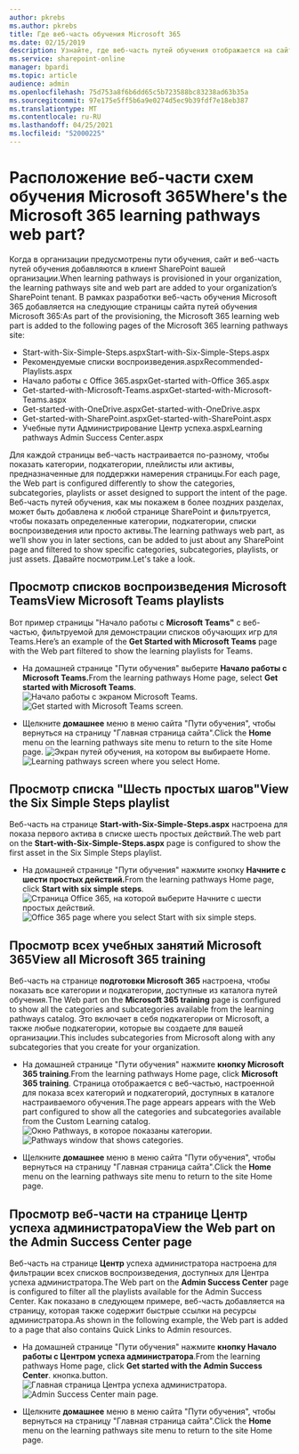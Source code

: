 ```yaml
---
author: pkrebs
ms.author: pkrebs
title: Где веб-часть обучения Microsoft 365
ms.date: 02/15/2019
description: Узнайте, где веб-часть путей обучения отображается на сайте путей обучения
ms.service: sharepoint-online
manager: bpardi
ms.topic: article
audience: admin
ms.openlocfilehash: 75d753a8f6b6dd65c5b723588bc83238ad63b35a
ms.sourcegitcommit: 97e175e5ff5b6a9e0274d5ec9b39fdf7e18eb387
ms.translationtype: MT
ms.contentlocale: ru-RU
ms.lasthandoff: 04/25/2021
ms.locfileid: "52000225"
---
```

# <a name="wheres-the-microsoft-365-learning-pathways-web-part"></a><span data-ttu-id="9c9fe-103">Расположение веб-части схем обучения Microsoft 365</span><span class="sxs-lookup"><span data-stu-id="9c9fe-103">Where's the Microsoft 365 learning pathways web part?</span></span> 

<span data-ttu-id="9c9fe-104">Когда в организации предусмотрены пути обучения, сайт и веб-часть путей обучения добавляются в клиент SharePoint вашей организации.</span><span class="sxs-lookup"><span data-stu-id="9c9fe-104">When learning pathways is provisioned in your organization, the learning pathways site and web part are added to your organization’s SharePoint tenant.</span></span> <span data-ttu-id="9c9fe-105">В рамках разработки веб-часть обучения Microsoft 365 добавляется на следующие страницы сайта путей обучения Microsoft 365:</span><span class="sxs-lookup"><span data-stu-id="9c9fe-105">As part of the provisioning, the Microsoft 365 learning web part is added to the following pages of the Microsoft 365 learning pathways site:</span></span>

- <span data-ttu-id="9c9fe-106">Start-with-Six-Simple-Steps.aspx</span><span class="sxs-lookup"><span data-stu-id="9c9fe-106">Start-with-Six-Simple-Steps.aspx</span></span> 
- <span data-ttu-id="9c9fe-107">Рекомендуемые списки воспроизведения.aspx</span><span class="sxs-lookup"><span data-stu-id="9c9fe-107">Recommended-Playlists.aspx</span></span>
- <span data-ttu-id="9c9fe-108">Начало работы с Office 365.aspx</span><span class="sxs-lookup"><span data-stu-id="9c9fe-108">Get-started with-Office 365.aspx</span></span>
- <span data-ttu-id="9c9fe-109">Get-started-with-Microsoft-Teams.aspx</span><span class="sxs-lookup"><span data-stu-id="9c9fe-109">Get-started-with-Microsoft-Teams.aspx</span></span>
- <span data-ttu-id="9c9fe-110">Get-started-with-OneDrive.aspx</span><span class="sxs-lookup"><span data-stu-id="9c9fe-110">Get-started-with-OneDrive.aspx</span></span>
- <span data-ttu-id="9c9fe-111">Get-started-with-SharePoint.aspx</span><span class="sxs-lookup"><span data-stu-id="9c9fe-111">Get-started-with-SharePoint.aspx</span></span>
- <span data-ttu-id="9c9fe-112">Учебные пути Администрирование Центр успеха.aspx</span><span class="sxs-lookup"><span data-stu-id="9c9fe-112">Learning pathways Admin Success Center.aspx</span></span>

<span data-ttu-id="9c9fe-113">Для каждой страницы веб-часть настраивается по-разному, чтобы показать категории, подкатегории, плейлисты или активы, предназначенные для поддержки намерения страницы.</span><span class="sxs-lookup"><span data-stu-id="9c9fe-113">For each page, the Web part is configured differently to show the categories, subcategories, playlists or asset designed to support the intent of the page.</span></span> <span data-ttu-id="9c9fe-114">Веб-часть путей обучения, как мы покажем в более поздних разделах, может быть добавлена к любой странице SharePoint и фильтруется, чтобы показать определенные категории, подкатегории, списки воспроизведения или просто активы.</span><span class="sxs-lookup"><span data-stu-id="9c9fe-114">The learning pathways web part, as we’ll show you in later sections, can be added to just about any SharePoint page and filtered to show specific categories, subcategories, playlists, or just assets.</span></span> <span data-ttu-id="9c9fe-115">Давайте посмотрим.</span><span class="sxs-lookup"><span data-stu-id="9c9fe-115">Let's take a look.</span></span> 

## <a name="view-microsoft-teams-playlists"></a><span data-ttu-id="9c9fe-116">Просмотр списков воспроизведения Microsoft Teams</span><span class="sxs-lookup"><span data-stu-id="9c9fe-116">View Microsoft Teams playlists</span></span>

<span data-ttu-id="9c9fe-117">Вот пример страницы "Начало работы с **Microsoft Teams"** с веб-частью, фильтруемой для демонстрации списков обучающих игр для Teams.</span><span class="sxs-lookup"><span data-stu-id="9c9fe-117">Here’s an example of the **Get Started with Microsoft Teams** page with the Web part filtered to show the learning playlists for Teams.</span></span> 

- <span data-ttu-id="9c9fe-118">На домашней странице "Пути обучения" выберите **Начало работы с Microsoft Teams.**</span><span class="sxs-lookup"><span data-stu-id="9c9fe-118">From the learning pathways Home page, select **Get started with Microsoft Teams**.</span></span>
<span data-ttu-id="9c9fe-119">![Начало работы с экраном Microsoft Teams.](media/cg-whereiswp-teams.png)</span><span class="sxs-lookup"><span data-stu-id="9c9fe-119">![Get started with Microsoft Teams screen.](media/cg-whereiswp-teams.png)</span></span>

- <span data-ttu-id="9c9fe-120">Щелкните **домашнее** меню в меню сайта "Пути обучения", чтобы вернуться на страницу "Главная страница сайта".</span><span class="sxs-lookup"><span data-stu-id="9c9fe-120">Click the **Home** menu on the learning pathways site menu to return to the site Home page.</span></span>
<span data-ttu-id="9c9fe-121">![Экран путей обучения, на котором вы выбираете Home.](media/cg-homebtnmenu.png)</span><span class="sxs-lookup"><span data-stu-id="9c9fe-121">![Learning pathways screen where you select Home.](media/cg-homebtnmenu.png)</span></span>

## <a name="view-the-six-simple-steps-playlist"></a><span data-ttu-id="9c9fe-122">Просмотр списка "Шесть простых шагов"</span><span class="sxs-lookup"><span data-stu-id="9c9fe-122">View the Six Simple Steps playlist</span></span>

<span data-ttu-id="9c9fe-123">Веб-часть на странице **Start-with-Six-Simple-Steps.aspx** настроена для показа первого актива в списке шесть простых действий.</span><span class="sxs-lookup"><span data-stu-id="9c9fe-123">The web part on the **Start-with-Six-Simple-Steps.aspx** page is configured to show the first asset in the Six Simple Steps playlist.</span></span> 

- <span data-ttu-id="9c9fe-124">На домашней странице "Пути обучения" нажмите кнопку **Начните с шести простых действий.**</span><span class="sxs-lookup"><span data-stu-id="9c9fe-124">From the learning pathways Home page, click **Start with six simple steps**.</span></span> 
<span data-ttu-id="9c9fe-125">![Страница Office 365, на которой выберите Начните с шести простых действий.](media/cg-whereiswp-six.png)</span><span class="sxs-lookup"><span data-stu-id="9c9fe-125">![Office 365 page where you select Start with six simple steps.](media/cg-whereiswp-six.png)</span></span>

## <a name="view-all-microsoft-365-training"></a><span data-ttu-id="9c9fe-126">Просмотр всех учебных занятий Microsoft 365</span><span class="sxs-lookup"><span data-stu-id="9c9fe-126">View all Microsoft 365 training</span></span>

<span data-ttu-id="9c9fe-127">Веб-часть на странице **подготовки Microsoft 365** настроена, чтобы показать все категории и подкатегории, доступные из каталога путей обучения.</span><span class="sxs-lookup"><span data-stu-id="9c9fe-127">The Web part on the **Microsoft 365 training** page is configured to show all the categories and subcategories available from the learning pathways catalog.</span></span> <span data-ttu-id="9c9fe-128">Это включает в себя подкатегории от Microsoft, а также любые подкатегории, которые вы создаете для вашей организации.</span><span class="sxs-lookup"><span data-stu-id="9c9fe-128">This includes subcategories from Microsoft along with any subcategories that you create for your organization.</span></span>

- <span data-ttu-id="9c9fe-129">На домашней странице "Пути обучения" нажмите **кнопку Microsoft 365 training**.</span><span class="sxs-lookup"><span data-stu-id="9c9fe-129">From the learning pathways Home page, click **Microsoft 365 training**.</span></span> <span data-ttu-id="9c9fe-130">Страница отображается с веб-частью, настроенной для показа всех категорий и подкатегорий, доступных в каталоге настраиваемого обучения.</span><span class="sxs-lookup"><span data-stu-id="9c9fe-130">The page appears appears with the Web part configured to show all the categories and subcategories available from the Custom Learning catalog.</span></span>
<span data-ttu-id="9c9fe-131">![Окно Pathways, в которое показаны категории.](media/cg-whereiswp-o365.png)</span><span class="sxs-lookup"><span data-stu-id="9c9fe-131">![Pathways window that shows categories.](media/cg-whereiswp-o365.png)</span></span>

- <span data-ttu-id="9c9fe-132">Щелкните **домашнее** меню в меню сайта "Пути обучения", чтобы вернуться на страницу "Главная страница сайта".</span><span class="sxs-lookup"><span data-stu-id="9c9fe-132">Click the **Home** menu on the learning pathways site menu to return to the site Home page.</span></span>

## <a name="view-the-web-part-on-the-admin-success-center-page"></a><span data-ttu-id="9c9fe-133">Просмотр веб-части на странице Центр успеха администратора</span><span class="sxs-lookup"><span data-stu-id="9c9fe-133">View the Web part on the Admin Success Center page</span></span>

<span data-ttu-id="9c9fe-134">Веб-часть на странице **Центр** успеха администратора настроена для фильтрации всех списков воспроизведения, доступных для Центра успеха администратора.</span><span class="sxs-lookup"><span data-stu-id="9c9fe-134">The Web part on the **Admin Success Center** page is configured to filter all the playlists available for the Admin Success Center.</span></span> <span data-ttu-id="9c9fe-135">Как показано в следующем примере, веб-часть добавляется на страницу, которая также содержит быстрые ссылки на ресурсы администратора.</span><span class="sxs-lookup"><span data-stu-id="9c9fe-135">As shown in the following example, the Web part is added to a page that also contains Quick Links to Admin resources.</span></span> 

- <span data-ttu-id="9c9fe-136">На домашней странице "Пути обучения" нажмите **кнопку Начало работы с Центром успеха администратора**.</span><span class="sxs-lookup"><span data-stu-id="9c9fe-136">From the learning pathways Home page, click **Get started with the Admin Success Center**.</span></span> <span data-ttu-id="9c9fe-137">кнопка.</span><span class="sxs-lookup"><span data-stu-id="9c9fe-137">button.</span></span> 
<span data-ttu-id="9c9fe-138">![Главная страница Центра успеха администратора.](media/cg-adminsuccesscenterwebpart.png)</span><span class="sxs-lookup"><span data-stu-id="9c9fe-138">![Admin Success Center main page.](media/cg-adminsuccesscenterwebpart.png)</span></span>

- <span data-ttu-id="9c9fe-139">Щелкните **домашнее** меню в меню сайта "Пути обучения", чтобы вернуться на страницу "Главная страница сайта".</span><span class="sxs-lookup"><span data-stu-id="9c9fe-139">Click the **Home** menu on the learning pathways site menu to return to the site Home page.</span></span>

